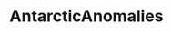 ---
title: AntarcticAnomalies
crosslinks:
- conspiracy
- 10wvg5s
- AlternativeHistory
- askscience
- UFOs
---